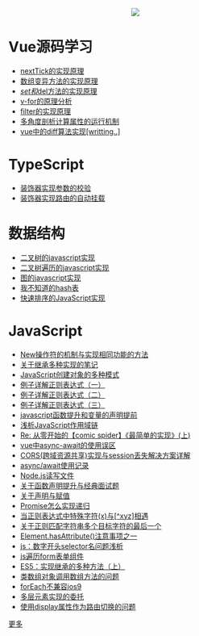 <p align="center">
  <img src="https://user-images.githubusercontent.com/25907273/131220100-46cc0d57-3d06-4d96-98b6-a96ea97f00fc.png"/>
</p>

# Vue源码学习


- [nextTick的实现原理](docs/vue-analysis/nextTick实现原理.md)
- [数组变异方法的实现原理](docs/vue-analysis/数组变异方法的实现原理.md)
- [$set和$del方法的实现原理](docs/vue-analysis/$set和$del方法的实现原理.md)
- [v-for的原理分析](docs/vue-analysis/v-for的原理分析.md)
- [filter的实现原理](docs/vue-analysis/filter的实现原理.md)
- [多角度剖析计算属性的运行机制](docs/vue-analysis/多角度剖析计算属性的运行机制.md)
- [vue中的diff算法实现[writting..]](https://github.com/isaaxite/blog/blob/master/docs/vue-analysis/vue%E4%B8%AD%E7%9A%84diff%E7%AE%97%E6%B3%95%E5%AE%9E%E7%8E%B0%5Bwritting..%5D.md)

# TypeScript

- [装饰器实现参数的校验](https://github.com/isaaxite/blog/issues/279)
- [装饰器实现路由的自动挂载](https://github.com/isaaxite/blog/issues/278)

# 数据结构

- [二叉树的javascript实现](docs/data-structure/二叉树的javascript实现.md)
- [二叉树遍历的javascript实现](docs/data-structure/二叉树遍历的javascript实现.md)
- [图的javascript实现](docs/data-structure/图的javascript实现.md)
- [我不知道的hash表](docs/data-structure/我不知道的hash表.md)
- [快速排序的JavaScript实现](docs/data-structure/快速排序的JavaScript实现.md)


# JavaScript

- [New操作符的机制与实现相同功能的方法](docs/js-basic/New操作符的机制与实现相同功能的方法.md)
- [关于继承多种实现的笔记](docs/js-basic/关于继承多种实现的笔记.md)
- [JavaScript创建对象的多种模式](docs/js-basic/JavaScript创建对象的多种模式.md)
- [例子详解正则表达式（一）](https://github.com/isaaxite/blog/issues/242)
- [例子详解正则表达式（二）](https://github.com/isaaxite/blog/issues/241)
- [例子详解正则表达式（三）](https://github.com/isaaxite/blog/issues/239)
- [javascript函数提升和变量的声明提前](docs/js-basic/javascript函数提升和变量的声明提前.md)
- [浅析JavaScript作用域链](docs/js-basic/浅析JavaScript作用域链.md)
- [Re: 从零开始的【comic spider】《最简单的实现》(上)](https://github.com/isaaxite/blog/issues/226)
- [vue中async-await的使用误区](https://github.com/isaaxite/blog/issues/216)
- [CORS(跨域资源共享)实现与session丢失解决方案详解](https://github.com/isaaxite/blog/issues/215)
- [async/await使用记录](https://github.com/isaaxite/blog/issues/209)
- [Node.js读写文件](https://github.com/isaaxite/blog/issues/179)
- [关于函数声明提升与经典面试题](https://github.com/isaaxite/blog/issues/162)
- [关于声明与赋值](https://github.com/isaaxite/blog/issues/161)
- [Promise怎么实现递归](https://github.com/isaaxite/blog/issues/151)
- [当正则表达式中特殊字符(x)与[^xyz]相遇](https://github.com/isaaxite/blog/issues/114)
- [关于正则匹配字符串多个目标字符的最后一个](https://github.com/isaaxite/blog/issues/112)
- [Element.hasAttribute()注意事项之一](https://github.com/isaaxite/blog/issues/109)
- [js：数字开头selector名问题浅析](https://github.com/isaaxite/blog/issues/105)
- [js遍历form表单组件](https://github.com/isaaxite/blog/issues/104)
- [ES5：实现继承的多种方法（上）](https://github.com/isaaxite/blog/issues/103)
- [类数组对象调用数组方法的问题](https://github.com/isaaxite/blog/issues/94)
- [forEach不兼容ios9](https://github.com/isaaxite/blog/issues/90)
- [多层元素实现的委托](https://github.com/isaaxite/blog/issues/89)
- [使用display属性作为路由切换的问题](https://github.com/isaaxite/blog/issues/86)

[更多](https://github.com/isaaxite/blog/issues)

